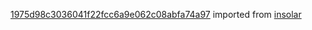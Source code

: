 [1975d98c3036041f22fcc6a9e062c08abfa74a97](https://github.com/insolar/insolar/commit/1975d98c3036041f22fcc6a9e062c08abfa74a97) imported from [insolar](https://github.com/insolar/insolar)
